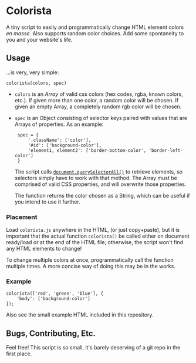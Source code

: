 # Colorista

A tiny script to easily and programmatically change HTML element colors *en
masse*. Also supports random color choices. Add some spontaneity to you and
your website's life.

## Usage

...is very, very simple:

    colorista(colors, spec)

 - `colors` is an *Array* of valid css colors (hex codes, rgba, known colors,
     etc.). If given more than one color, a random color will be chosen. If
     given an empty Array, a completely random rgb color will be chosen.
 - `spec` is an Object consisting of selector keys paired with values that are
     Arrays of properties. As an example:

        spec = {
            '.className': ['color'],
            '#id': ['background-color'],
            'element1, element2': ['border-bottom-color', 'border-left-color']
        }

    The script calls
    [`document.querySelectorAll()`](https://developer.mozilla.org/en-US/docs/Web/API/Document.querySelectorAll)
    to retrieve elements, so selectors simply have to work with that method.
    The Array must be comprised of valid CSS properties, and will overwrite
    those properties.

    The function returns the color chosen as a String, which can be useful if
    you intend to use it further.

### Placement

Load `colorista.js` anywhere in the HTML, (or just copy+paste), but it is
important that the actual function `colorista()` be called either on document
ready/load or at the end of the HTML file; otherwise, the script won't find any
HTML elements to change!

To change multiple colors at once, programmatically call the function multiple
times. A more concise way of doing this may be in the works.

### Example

    colorista(['red', 'green', 'blue'], {
        'body': ['background-color']
    });

Also see the small example HTML included in this repository.

## Bugs, Contributing, Etc.

Feel free! This script is so small, it's barely deserving of a git repo in the
first place.
